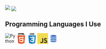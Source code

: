 <img height="180em" src="https://github-readme-stats.vercel.app/api?username=umara25&show_icons=true&theme=tokyonight" />
<img align="center" src="https://github-readme-stats.vercel.app/api/top-langs/?username=umara25&show_icons=true&theme=tokyonight&layout=compact" />

<h2>Programming Languages I Use</h2>

<img align="left" alt="Python" width="35px" src="https://cdn.freebiesupply.com/logos/large/2x/python-5-logo-png-transparent.png" />
<img align="left" alt="HTML5" width="35px" src="https://raw.githubusercontent.com/github/explore/80688e429a7d4ef2fca1e82350fe8e3517d3494d/topics/html/html.png" />
<img align="left" alt="CSS3" width="35px" src="https://raw.githubusercontent.com/github/explore/80688e429a7d4ef2fca1e82350fe8e3517d3494d/topics/css/css.png" />
<img align="left" alt="JavaScript" width="35px" src="https://raw.githubusercontent.com/github/explore/80688e429a7d4ef2fca1e82350fe8e3517d3494d/topics/javascript/javascript.png" />
<img align="left" alt="SQL" width="35px" src="https://raw.githubusercontent.com/github/explore/80688e429a7d4ef2fca1e82350fe8e3517d3494d/topics/sql/sql.png" />
<br/>


